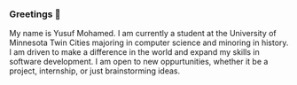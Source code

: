 ### Greetings 👋

My name is Yusuf Mohamed. I am currently a student at the University of Minnesota Twin Cities majoring in computer science and minoring in history. I am driven to make a difference in the world and 
expand my skills in software development. I am open to new oppurtunities, whether it be a project, internship, or just brainstorming ideas.
<!--
**Burn5000/Burn5000** is a ✨ _special_ ✨ repository because its `README.md` (this file) appears on your GitHub profile.

Here are some ideas to get you started:

- 🔭 I’m currently working on ...
- 🌱 I’m currently learning ...
- 👯 I’m looking to collaborate on ...
- 🤔 I’m looking for help with ...
- 💬 Ask me about ...
- 📫 How to reach me: ...
- 😄 Pronouns: ...
- ⚡ Fun fact: ...
-->
